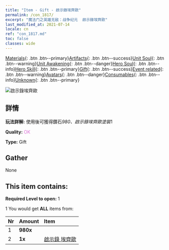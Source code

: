 ```yaml
---
title: "Item - Gift - 啟示錄埃齊歐"
permalink: /con_1817/
excerpt: "魔法门之英雄无敌：战争纪元  啟示錄埃齊歐"
last_modified_at: 2021-07-14
locale: cn
ref: "con_1817.md"
toc: false
classes: wide
---
```

 [Materials](/ItemsCN/){: .btn .btn--primary}[Artifacts](/ItemsCN/Artifacts/){: .btn .btn--success}[Unit Soul](/ItemsCN/UnitSoul/){: .btn .btn--warning}[Unit Awakening](/ItemsCN/UnitAwakening/){: .btn .btn--danger}[Hero Soul](/ItemsCN/HeroSoul/){: .btn .btn--info}[Hero Skill](/ItemsCN/HeroSkill/){: .btn .btn--primary}[Gift](/ItemsCN/Gift/){: .btn .btn--success}[Event related](/ItemsCN/Events/){: .btn .btn--warning}[Avatars](/ItemsCN/Avatars/){: .btn .btn--danger}[Consumables](/ItemsCN/Consumables/){: .btn .btn--info}[Unknown](/ItemsCN/Unknown/){: .btn .btn--primary}

 ![啟示錄埃齊歐](/images/t/i_907438.png)

## 詳情
 **玩法詳解:** 使用後可獲得鑽石*980、啟示錄埃齊歐塗裝*1

 **Quality:** <span style="color: #DA70D6">OK</span>

 **Type:** Gift

## Gather

  None

## This item contains:

 **Required Level to open:** 1

 1 You would get **ALL** items  from:

  | Nr | Amount |     Item    |
  |:---|:-------|:------------|
  | 1 |  **980x** | <i class="fas fa-gem"/> |  | 
  | 2 |  **1x** | [啟示錄 埃齊歐](/cn/Items/con_1081/) |  | 
